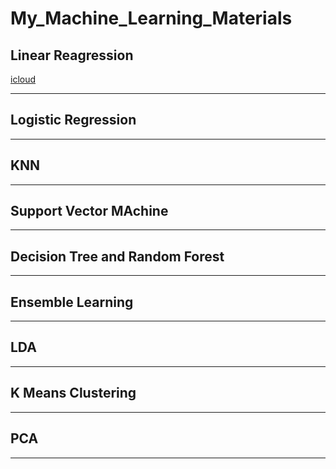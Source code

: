 # My_Machine_Learning_Materials

## Linear Reagression

[icloud](https://www.dropbox.com/s/a85cfu6xfogjvot/CV%20_Yousuf_.pdf?dl=0)

*****

## Logistic Regression


*******


## KNN


*****


## Support Vector MAchine

*****


## Decision Tree and Random Forest



*****


## Ensemble Learning



******


## LDA

****


## K Means Clustering

****

## PCA

****
